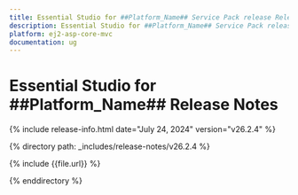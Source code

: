 ```yaml
---
title: Essential Studio for ##Platform_Name## Service Pack release Release Notes  
description: Essential Studio for ##Platform_Name## Service Pack release Release Notes  
platform: ej2-asp-core-mvc
documentation: ug
---
```


# Essential Studio for ##Platform_Name##  Release Notes  

{% include release-info.html date="July 24, 2024"  version="v26.2.4" %}

{% directory path: _includes/release-notes/v26.2.4 %}

{% include {{file.url}} %}

{% enddirectory %}
